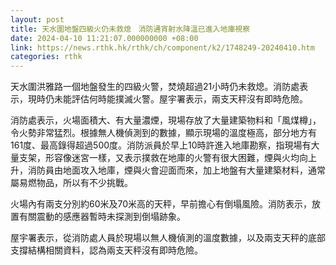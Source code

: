 ```yaml
---
layout: post
title: 天水圍地盤四級火仍未救熄　消防通宵射水降溫已進入地庫視察
date: 2024-04-10 11:21:07.000000000 +08:00
link: https://news.rthk.hk/rthk/ch/component/k2/1748249-20240410.htm
categories: rthk
---
```


天水圍洪雅路一個地盤發生的四級火警，焚燒超過21小時仍未救熄。消防處表示，現時仍未能評估何時能撲滅火警。屋宇署表示，兩支天秤沒有即時危險。

消防處表示，火場面積大、有大量濃煙，現場存放了大量建築物料和「風煤樽」，令火勢非常猛烈。根據無人機偵測到的數據，顯示現場的溫度極高，部分地方有161度、最高錄得超過500度。消防派員於早上10時許進入地庫勘察，指現場有大量支架，形容像迷宮一樣，又表示撲救在地庫的火警有很大困難，煙與火均向上升，消防員由地面攻入地庫，煙與火會迎面而來，加上地盤有大量建築材料，通常屬易燃物品，所以有不少挑戰。

火場內有兩支分別約60米及70米高的天秤，早前擔心有倒塌風險。消防表示，放置有關震動的感應器暫時未探測到倒塌跡象。

屋宇署表示，從消防處人員於現場以無人機偵測的溫度數據，以及兩支天秤的底部支撐結構相關資料，認為兩支天秤沒有即時危險。
